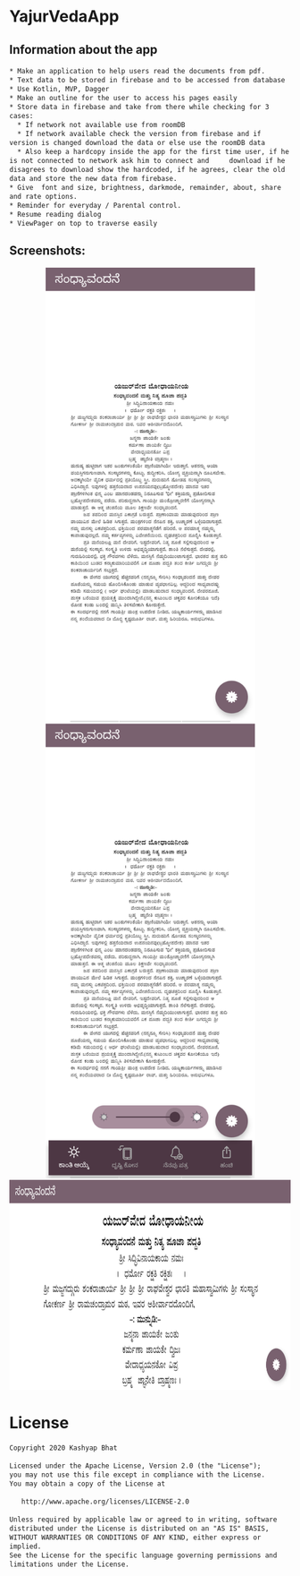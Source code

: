 # YajurVedaApp

Information about the app
-----

```
* Make an application to help users read the documents from pdf.
* Text data to be stored in firebase and to be accessed from database
* Use Kotlin, MVP, Dagger
* Make an outline for the user to access his pages easily
* Store data in firebase and take from there while checking for 3 cases:
  * If network not available use from roomDB
  * If network available check the version from firebase and if version is changed download the data or else use the roomDB data
  * Also keep a hardcopy inside the app for the first time user, if he is not connected to network ask him to connect and     download if he disagrees to download show the hardcoded, if he agrees, clear the old data and store the new data from firebase.
* Give  font and size, brightness, darkmode, remainder, about, share and rate options.
* Reminder for everyday / Parental control.
* Resume reading dialog
* ViewPager on top to traverse easily
```

## Screenshots:

<div align="center">
 <img title="Home" src="assets/home.png" height="812" width="375" title>
 <img title="Brightness and other settings" src="assets/brightness.png" height="812" width="375">
 <img title="Landscape" src="assets/landscape_img.png" height="375" width="812">
</div>

License
=======

    Copyright 2020 Kashyap Bhat

    Licensed under the Apache License, Version 2.0 (the "License");
    you may not use this file except in compliance with the License.
    You may obtain a copy of the License at

       http://www.apache.org/licenses/LICENSE-2.0

    Unless required by applicable law or agreed to in writing, software
    distributed under the License is distributed on an "AS IS" BASIS,
    WITHOUT WARRANTIES OR CONDITIONS OF ANY KIND, either express or implied.
    See the License for the specific language governing permissions and
    limitations under the License.

